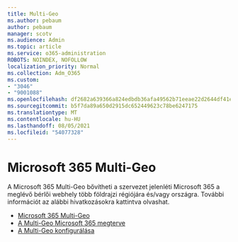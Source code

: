 ```yaml
---
title: Multi-Geo
ms.author: pebaum
author: pebaum
manager: scotv
ms.audience: Admin
ms.topic: article
ms.service: o365-administration
ROBOTS: NOINDEX, NOFOLLOW
localization_priority: Normal
ms.collection: Adm_O365
ms.custom:
- "3046"
- "9001088"
ms.openlocfilehash: df2682a639366a824edbdb36afa49562b71eeae22d2644df41e7bc68490a4f75
ms.sourcegitcommit: b5f7da89a650d2915dc652449623c78be6247175
ms.translationtype: MT
ms.contentlocale: hu-HU
ms.lasthandoff: 08/05/2021
ms.locfileid: "54077328"
---
```

# <a name="microsoft-365-multi-geo"></a>Microsoft 365 Multi-Geo

A Microsoft 365 Multi-Geo bővítheti a szervezet jelenléti Microsoft 365 a meglévő bérlői webhely több földrajzi régiójára és/vagy országra. További információt az alábbi hivatkozásokra kattintva olvashat.

- [Microsoft 365 Multi-Geo](https://docs.microsoft.com/office365/enterprise/office-365-multi-geo)
- [A Multi-Geo Microsoft 365 megterve](https://docs.microsoft.com/office365/enterprise/plan-for-multi-geo)
- [A Multi-Geo konfigurálása](https://docs.microsoft.com/office365/enterprise/multi-geo-tenant-configuration)
